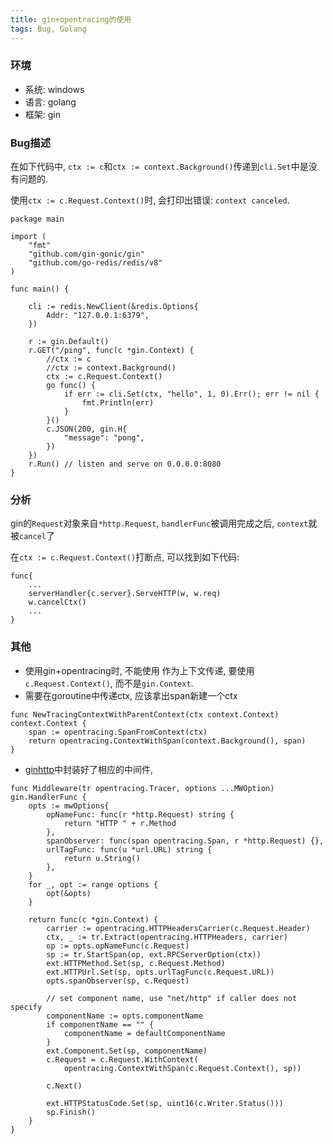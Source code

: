 ```yaml
---
title: gin+opentracing的使用
tags: Bug, Golang
---
```


### 环境
- 系统: windows
- 语言: golang
- 框架: gin

### Bug描述
在如下代码中, `ctx := c`和`ctx := context.Background()`传递到`cli.Set`中是没有问题的.

使用`ctx := c.Request.Context()`时, 会打印出错误: `context canceled`. 
```golang
package main

import (
    "fmt"
    "github.com/gin-gonic/gin"
    "github.com/go-redis/redis/v8"
)

func main() {

    cli := redis.NewClient(&redis.Options{
        Addr: "127.0.0.1:6379",
    })

    r := gin.Default()
    r.GET("/ping", func(c *gin.Context) {
        //ctx := c
        //ctx := context.Background()
        ctx := c.Request.Context()
        go func() {
            if err := cli.Set(ctx, "hello", 1, 0).Err(); err != nil {
                fmt.Println(err)
            }
        }()
        c.JSON(200, gin.H{
            "message": "pong",
        })
    })
    r.Run() // listen and serve on 0.0.0.0:8080
}
```

### 分析
gin的`Request`对象来自`*http.Request`, `handlerFunc`被调用完成之后, `context`就被`cancel`了

在`ctx := c.Request.Context()`打断点, 可以找到如下代码:
```golang
func{
    ...
    serverHandler{c.server}.ServeHTTP(w, w.req)
    w.cancelCtx()
    ...
}

```

### 其他
- 使用gin+opentracing时, 不能使用  作为上下文传递, 要使用`c.Request.Context()`, 而不是`gin.Context`.
- 需要在goroutine中传递ctx, 应该拿出span新建一个ctx
```golang
func NewTracingContextWithParentContext(ctx context.Context) context.Context {
    span := opentracing.SpanFromContext(ctx)
    return opentracing.ContextWithSpan(context.Background(), span)
}
```
- [ginhttp](github.com/opentracing-contrib/go-gin/ginhttp)中封装好了相应的中间件,
```golang
func Middleware(tr opentracing.Tracer, options ...MWOption) gin.HandlerFunc {
    opts := mwOptions{
        opNameFunc: func(r *http.Request) string {
            return "HTTP " + r.Method
        },
        spanObserver: func(span opentracing.Span, r *http.Request) {},
        urlTagFunc: func(u *url.URL) string {
            return u.String()
        },
    }
    for _, opt := range options {
        opt(&opts)
    }

    return func(c *gin.Context) {
        carrier := opentracing.HTTPHeadersCarrier(c.Request.Header)
        ctx, _ := tr.Extract(opentracing.HTTPHeaders, carrier)
        op := opts.opNameFunc(c.Request)
        sp := tr.StartSpan(op, ext.RPCServerOption(ctx))
        ext.HTTPMethod.Set(sp, c.Request.Method)
        ext.HTTPUrl.Set(sp, opts.urlTagFunc(c.Request.URL))
        opts.spanObserver(sp, c.Request)

        // set component name, use "net/http" if caller does not specify
        componentName := opts.componentName
        if componentName == "" {
            componentName = defaultComponentName
        }
        ext.Component.Set(sp, componentName)
        c.Request = c.Request.WithContext(
            opentracing.ContextWithSpan(c.Request.Context(), sp))

        c.Next()

        ext.HTTPStatusCode.Set(sp, uint16(c.Writer.Status()))
        sp.Finish()
    }
}
```